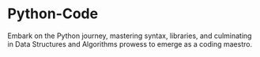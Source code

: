 # Python-Code
 Embark on the Python journey, mastering syntax, libraries, and culminating in Data Structures and Algorithms prowess to emerge as a coding maestro.
